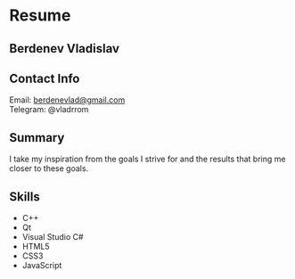 # Resume
## Berdenev Vladislav
## Contact Info
Email: berdenevlad@gmail.com  
Telegram: @vladrrom

## Summary
I take my inspiration from the goals I strive for and the results that bring me closer to these goals.

## Skills
* C++
* Qt
* Visual Studio C#
* HTML5
* CSS3
* JavaScript
